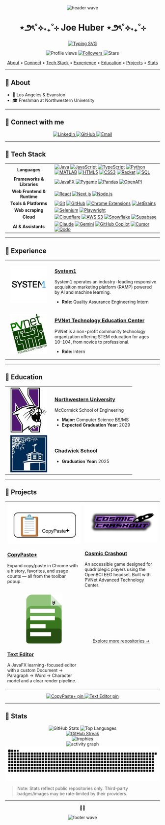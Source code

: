 <div align="center">
  <img src="https://capsule-render.vercel.app/api?type=waving&color=8A2BE2&height=100&section=header" alt="header wave" />

  <h1>⋆౨ৎ˚⟡˖₊˚⊹ Joe Huber ⋆౨ৎ˚⟡˖₊˚⊹</h1>

<a href="https://git.io/typing-svg"><img src="https://readme-typing-svg.demolab.com?font=Fira+Code&size=11&pause=5000&color=8A2BE2&center=true&width=435&lines=I+like+telling+computers+what+to+do+%E2%80%94+sometimes+they+listen!+%3AD" alt="Typing SVG" /></a>

  <p>
    <img alt="Profile views" src="https://komarev.com/ghpvc/?username=joe-huber&style=for-the-badge&color=8A2BE2" />
    <a href="https://github.com/Joe-Huber?tab=followers">
      <img alt="Followers" src="https://img.shields.io/github/followers/Joe-Huber?style=for-the-badge&color=8A2BE2" />
    </a>
    <img alt="Stars" src="https://img.shields.io/github/stars/Joe-Huber?style=for-the-badge&color=8A2BE2" />
  </p>
</div>

<p align="center">
  <a href="#about">About</a> •
  <a href="#connect">Connect</a> •
  <a href="#tech-stack">Tech Stack</a> •
  <a href="#experience">Experience</a> •
  <a href="#education">Education</a> •
  <a href="#projects">Projects</a> •
  <a href="#stats">Stats</a>
</p>

---

<h2 id="about">💜 About</h2>

- 📍 Los Angeles & Evanston
- 🎓 Freshman at Northwestern University

---

<h2 id="connect">💜 Connect with me</h2>
<p align="center">
  <a href="https://www.linkedin.com/in/joe-huber-14a3a4316/">
    <img src="https://cdn.jsdelivr.net/gh/devicons/devicon/icons/linkedin/linkedin-original.svg" height="36" alt="LinkedIn" />
  </a>
  <a href="https://github.com/Joe-Huber">
    <img src="https://cdn.jsdelivr.net/gh/devicons/devicon/icons/github/github-original.svg" height="36" alt="GitHub" />
  </a>
  <a href="mailto:joseph.robert.huber@gmail.com">
    <img src="https://cdn.simpleicons.org/gmail/8A2BE2" height="36" alt="Email" />
  </a>
</p>

---

## 💜 Tech Stack
<table align="center" id="tech-stack">
  <tr>
    <td align="center" width="140">
      <strong>Languages</strong>
    </td>
    <td>
      <a href="https://www.java.com/"><img src="https://cdn.jsdelivr.net/gh/devicons/devicon/icons/java/java-original.svg" height="36" alt="Java" title="Java" /></a>
      <a href="https://developer.mozilla.org/en-US/docs/Web/JavaScript"><img src="https://cdn.jsdelivr.net/gh/devicons/devicon/icons/javascript/javascript-original.svg" height="36" alt="JavaScript" title="JavaScript" /></a>
      <a href="https://www.typescriptlang.org/"><img src="https://cdn.jsdelivr.net/gh/devicons/devicon/icons/typescript/typescript-plain.svg" height="36" alt="TypeScript" title="TypeScript" /></a>
      <a href="https://www.python.org/"><img src="https://cdn.jsdelivr.net/gh/devicons/devicon/icons/python/python-original.svg" height="36" alt="Python" title="Python" /></a>
      <a href="https://www.mathworks.com/products/matlab.html"><img src="https://cdn.jsdelivr.net/gh/devicons/devicon/icons/matlab/matlab-original.svg" height="36" alt="MATLAB" title="MATLAB" /></a>
      <a href="https://developer.mozilla.org/en-US/docs/Web/Guide/HTML/HTML5"><img src="https://cdn.jsdelivr.net/gh/devicons/devicon/icons/html5/html5-plain.svg" height="36" alt="HTML5" title="HTML5" /></a>
      <a href="https://developer.mozilla.org/en-US/docs/Web/CSS"><img src="https://cdn.jsdelivr.net/gh/devicons/devicon/icons/css3/css3-plain.svg" height="36" alt="CSS3" title="CSS3" /></a>
      <a href="https://racket-lang.org/"><img src="https://cdn.jsdelivr.net/gh/devicons/devicon/icons/racket/racket-original.svg" height="36" alt="Racket" title="Racket" /></a>
      <a href="https://en.wikipedia.org/wiki/SQL"><img src="https://img.shields.io/badge/SQL-336791?style=for-the-badge&logo=postgresql&logoColor=white" height="26" alt="SQL" title="SQL" /></a>
    </td>
  </tr>
  <tr>
    <td align="center">
      <strong>Frameworks & Libraries</strong>
    </td>
    <td>
      <!-- <a href="https://spring.io/"><img src="https://cdn.jsdelivr.net/gh/devicons/devicon/icons/spring/spring-original.svg" height="36" alt="Spring Framework" title="Spring Framework" /></a> -->
      <!-- <a href="https://gradle.org/"><img src="https://raw.githubusercontent.com/devicons/devicon/master/icons/gradle/gradle-original.svg" height="36" alt="Gradle" title="Gradle" /></a> -->
      <a href="https://openjfx.io/"><img src="https://img.shields.io/badge/JavaFX-8A2BE2?style=for-the-badge" height="26" alt="JavaFX" title="JavaFX" /></a>
      <a href="https://www.pygame.org/"><img src="https://img.shields.io/badge/Pygame-3776AB?style=for-the-badge&logo=python&logoColor=white" height="26" alt="Pygame" title="Pygame" /></a>
      <a href="https://pandas.pydata.org/"><img src="https://img.shields.io/badge/Pandas-150458?style=for-the-badge&logo=pandas&logoColor=white" height="26" alt="Pandas" title="Pandas" /></a>
      <a href="https://www.openapis.org/"><img src="https://img.shields.io/badge/OpenAPI-6BA539?style=for-the-badge&logo=openapiinitiative&logoColor=white" height="26" alt="OpenAPI" title="OpenAPI" /></a>
    </td>
  </tr>
  <tr>
    <td align="center">
      <strong>Web Frontend & Runtime</strong>
    </td>
    <td>
      <a href="https://react.dev/"><img src="https://cdn.jsdelivr.net/gh/devicons/devicon/icons/react/react-original.svg" height="36" alt="React" title="React" /></a>
      <a href="https://nextjs.org/"><img src="https://cdn.jsdelivr.net/gh/devicons/devicon/icons/nextjs/nextjs-original.svg" height="36" alt="Next.js" title="Next.js" /></a>
      <a href="https://nodejs.org/"><img src="https://cdn.jsdelivr.net/gh/devicons/devicon/icons/nodejs/nodejs-original.svg" height="36" alt="Node.js" title="Node.js" /></a>
    </td>
  </tr>
  <tr>
    <td align="center">
      <strong>Tools & Platforms</strong>
    </td>
    <td>
      <a href="https://git-scm.com/"><img src="https://cdn.jsdelivr.net/gh/devicons/devicon/icons/git/git-original.svg" height="36" alt="Git" title="Git" /></a>
      <a href="https://github.com/"><img src="https://cdn.jsdelivr.net/gh/devicons/devicon/icons/github/github-original.svg" height="36" alt="GitHub" title="GitHub" /></a>
      <a href="https://developer.chrome.com/extensions/"><img src="https://cdn.jsdelivr.net/gh/devicons/devicon/icons/chrome/chrome-plain.svg" height="36" alt="Chrome Extensions" title="Chrome Extensions" /></a>
      <a href="https://www.jetbrains.com/"><img src="https://cdn.jsdelivr.net/gh/devicons/devicon/icons/jetbrains/jetbrains-original.svg" height="36" alt="JetBrains" title="JetBrains" /></a>
    </td>
  </tr>
  <tr>
    <td align="center">
      <strong>Web scraping</strong>
    </td>
    <td>
      <a href="https://www.selenium.dev/"><img src="https://cdn.jsdelivr.net/gh/devicons/devicon/icons/selenium/selenium-original.svg" height="36" alt="Selenium" title="Selenium" /></a>
      <a href="https://playwright.dev/"><img src="https://cdn.jsdelivr.net/gh/devicons/devicon/icons/playwright/playwright-original.svg" height="36" alt="Playwright" title="Playwright" /></a>
    </td>
  </tr>
  <tr>
    <td align="center">
      <strong>Cloud</strong>
    </td>
    <td>
      <a href="https://www.cloudflare.com/"><img src="https://cdn.jsdelivr.net/gh/devicons/devicon/icons/cloudflare/cloudflare-original.svg" height="36" alt="Cloudflare" title="Cloudflare" /></a>
      <a href="https://aws.amazon.com/s3/"><img src="https://img.shields.io/badge/AWS%20S3-232F3E?style=for-the-badge&logo=amazonaws&logoColor=white" height="26" alt="AWS S3" title="AWS S3" /></a>
      <a href="https://www.snowflake.com/"><img src="https://img.shields.io/badge/Snowflake-29B5E8?style=for-the-badge&logo=snowflake&logoColor=white" height="26" alt="Snowflake" title="Snowflake" /></a>
      <a href="https://supabase.com/"><img src="https://cdn.jsdelivr.net/gh/devicons/devicon/icons/supabase/supabase-original.svg" height="36" alt="Supabase" title="Supabase" /></a>
    </td>
  </tr>
  <tr>
    <td align="center">
      <strong>AI & Assistants</strong>
    </td>
    <td>
      <a href="https://www.anthropic.com/"><img src="https://img.shields.io/badge/Claude-111?style=for-the-badge&logo=anthropic&logoColor=white" height="26" alt="Claude" title="Claude" /></a>
      <a href="https://gemini.google.com/"><img src="https://img.shields.io/badge/Gemini-0B57D0?style=for-the-badge&logo=googlegemini&logoColor=white" height="26" alt="Gemini" title="Gemini" /></a>
      <a href="https://github.com/features/copilot"><img src="https://img.shields.io/badge/GitHub%20Copilot-181717?style=for-the-badge&logo=githubcopilot&logoColor=white" height="26" alt="GitHub Copilot" title="GitHub Copilot" /></a>
      <a href="https://cursor.sh/"><img src="https://img.shields.io/badge/Cursor-1A1F36?style=for-the-badge&logoColor=white" height="26" alt="Cursor" title="Cursor" /></a>
      <a href="https://qodo.ai/"><img src="https://img.shields.io/badge/Qodo-8A2BE2?style=for-the-badge" height="26" alt="Qodo" title="Qodo" /></a>
    </td>
  </tr>
</table>

---

## 💜 Experience
<table>
  <tr>
    <td width="140" align="center" valign="middle" id="experience">
      <a href="https://system1.com/">
        <img src="docs/system1-logo.webp" alt="System1 logo" width="120" loading="lazy" />
      </a>
    </td>
    <td>
      <h3><a href="https://system1.com/">System1</a></h3>
      <p>
        System1 operates an industry-leading responsive acquisition marketing platform (RAMP) powered by AI and machine learning.
      </p>
      <ul>
        <li><strong>Role:</strong> Quality Assurance Engineering Intern</li>
      </ul>
    </td>
  </tr>
  <tr>
    <td width="140" align="center" valign="middle">
      <a href="https://www.pvnet.com/">
        <img src="docs/pvnet-logo.jpg" alt="PVNet Technology Education Center logo" width="120" loading="lazy" />
      </a>
    </td>
    <td>
      <h3><a href="https://www.pvnet.com/">PVNet Technology Education Center</a></h3>
      <p>
        PVNet is a non-profit community technology organization offering STEM education for ages 10–104, from novice to professional.
      </p>
      <ul>
        <li><strong>Role:</strong> Intern</li>
      </ul>
    </td>
  </tr>
</table>

---

<h2 id="education">💜 Education</h2>
<table>
  <tr>
    <td width="140" align="center" valign="middle">
      <a href="https://www.northwestern.edu/">
        <img src="docs/northwestern-logo.svg" alt="Northwestern University logo" width="120" loading="lazy" />
      </a>
    </td>
    <td>
      <h3><a href="https://www.northwestern.edu/">Northwestern University</a></h3>
      <p>
        McCormick School of Engineering
      </p>
      <ul>
        <li><strong>Major:</strong> Computer Science BS/MS</li>
        <li><strong>Expected Graduation Year:</strong> 2029</li>
      </ul>
    </td>
  </tr>
  <tr>
    <td width="140" align="center" valign="middle">
      <a href="https://www.chadwickschool.org/">
        <img src="docs/chadwick-logo.jpeg" alt="Chadwick School logo" width="120" loading="lazy" />
      </a>
    </td>
    <td>
      <h3><a href="https://www.chadwickschool.org/">Chadwick School</a></h3>
      <ul>
        <li><strong>Graduation Year:</strong> 2025</li>
      </ul>
    </td>
  </tr>
</table>

---

## 💜 Projects
<table>
  <tr>
    <td width="50%" valign="top" id="projects">
      <a href="https://github.com/Joe-Huber/CopyPastePlus">
        <img src="docs/copypasteplus-banner.png" alt="CopyPaste+ banner" width="100%" loading="lazy" />
      </a>
      <h3><a href="https://github.com/Joe-Huber/CopyPastePlus">CopyPaste+</a></h3>
      <p>
        Expand copy/paste in Chrome with a history, favorites, and usage counts — all from the toolbar popup.
      </p>
    </td>
    <td width="50%" valign="top">
      <a href="https://github.com/moonish1211/Cosmic-Crashout-Public">
        <img src="docs/cosmic-crashout-logo.png" alt="Cosmic Crashout logo" width="100%" loading="lazy" />
      </a>
      <h3><a href="https://github.com/moonish1211/Cosmic-Crashout-Public">Cosmic Crashout</a></h3>
      <p>
        An accessible game designed for quadriplegic players using the OpenBCI EEG headset. Built with PVNet Advanced Technology Center.
      </p>
    </td>
  </tr>
  <tr>
    <td width="50%" valign="top">
      <a href="https://github.com/Joe-Huber/Text-Editor">
        <img src="docs/text-editor-logo.png" alt="Text Editor logo" width="50%" loading="lazy" style="display:block;margin:0 auto;" />
      </a>
      <h3><a href="https://github.com/Joe-Huber/Text-Editor">Text Editor</a></h3>
      <p>
        A JavaFX learning-focused editor with a custom Document → Paragraph → Word → Character model and a clear render pipeline.
      </p>
    </td>
    <td width="50%" valign="middle" align="center">
      <p><a href="https://github.com/Joe-Huber?tab=repositories">Explore more repositories →</a></p>
    </td>
  </tr>
</table>

<!-- Pinned repo cards -->
<div align="center">
  <a href="https://github.com/Joe-Huber/CopyPastePlus">
    <picture>
      <source media="(prefers-color-scheme: dark)" srcset="https://github-readme-stats.vercel.app/api/pin/?username=Joe-Huber&repo=CopyPastePlus&theme=shades-of-purple" />
      <source media="(prefers-color-scheme: light)" srcset="https://github-readme-stats.vercel.app/api/pin/?username=Joe-Huber&repo=CopyPastePlus&theme=buefy" />
      <img alt="CopyPaste+ pin" src="https://github-readme-stats.vercel.app/api/pin/?username=Joe-Huber&repo=CopyPastePlus&theme=buefy" />
    </picture>
  </a>
  <a href="https://github.com/Joe-Huber/Text-Editor">
    <picture>
      <source media="(prefers-color-scheme: dark)" srcset="https://github-readme-stats.vercel.app/api/pin/?username=Joe-Huber&repo=Text-Editor&theme=shades-of-purple" />
      <source media="(prefers-color-scheme: light)" srcset="https://github-readme-stats.vercel.app/api/pin/?username=Joe-Huber&repo=Text-Editor&theme=buefy" />
      <img alt="Text Editor pin" src="https://github-readme-stats.vercel.app/api/pin/?username=Joe-Huber&repo=Text-Editor&theme=buefy" />
    </picture>
  </a>
</div>

---

## 💜 Stats
<div align="center" id="stats">
  <picture>
    <source media="(prefers-color-scheme: dark)" srcset="https://github-readme-stats.vercel.app/api?username=joe-huber&show_icons=true&theme=shades-of-purple" />
    <source media="(prefers-color-scheme: light)" srcset="https://github-readme-stats.vercel.app/api?username=joe-huber&show_icons=true&theme=buefy" />
    <img alt="GitHub Stats" src="https://github-readme-stats.vercel.app/api?username=joe-huber&show_icons=true&theme=buefy" height="160" loading="lazy" />
  </picture>
  <picture>
    <source media="(prefers-color-scheme: dark)" srcset="https://github-readme-stats.vercel.app/api/top-langs/?username=joe-huber&layout=compact&theme=shades-of-purple" />
    <source media="(prefers-color-scheme: light)" srcset="https://github-readme-stats.vercel.app/api/top-langs/?username=joe-huber&layout=compact&theme=buefy" />
    <img alt="Top Languages" src="https://github-readme-stats.vercel.app/api/top-langs/?username=joe-huber&layout=compact&theme=buefy" height="160" loading="lazy" />
  </picture>
  <br/>
  <a href="https://git.io/streak-stats">
    <picture>
      <source media="(prefers-color-scheme: dark)" srcset="https://streak-stats.demolab.com/?user=Joe-Huber&theme=shades-of-purple" />
      <source media="(prefers-color-scheme: light)" srcset="https://streak-stats.demolab.com/?user=Joe-Huber&theme=buefy" />
      <img alt="GitHub Streak" src="https://streak-stats.demolab.com/?user=Joe-Huber&theme=buefy" height="160" loading="lazy" />
    </picture>
  </a>
  <br/>
  <picture>
    <source media="(prefers-color-scheme: dark)" srcset="https://github-profile-trophy.vercel.app/?username=Joe-Huber&theme=aura&no-frame=true&row=1&margin-w=12" />
    <source media="(prefers-color-scheme: light)" srcset="https://github-profile-trophy.vercel.app/?username=Joe-Huber&theme=flat&no-frame=true&row=1&margin-w=12" />
    <img alt="trophies" src="https://github-profile-trophy.vercel.app/?username=Joe-Huber&theme=flat&no-frame=true&row=1&margin-w=12" />
  </picture>
  <br/>
  <img src="https://github-readme-activity-graph.vercel.app/graph?username=Joe-Huber&theme=github-compact&custom_title=Contribution%20Graph" alt="activity graph" />
  <br/>
  <picture>
    <source media="(prefers-color-scheme: dark)" srcset="https://raw.githubusercontent.com/Joe-Huber/Joe-Huber/output/github-contribution-grid-snake-dark.svg" />
    <source media="(prefers-color-scheme: light)" srcset="https://raw.githubusercontent.com/Joe-Huber/Joe-Huber/output/github-contribution-grid-snake.svg" />
    <img alt="github contribution grid snake animation" src="https://raw.githubusercontent.com/Joe-Huber/Joe-Huber/output/github-contribution-grid-snake.svg" />
  </picture>
</div>

> Note: Stats reflect public repositories only. Third-party badges/images may be rate-limited by their providers.

---

<p align="center">🫶💜</p>

<div align="center">
  <img src="https://capsule-render.vercel.app/api?type=waving&color=8A2BE2&height=100&section=footer" alt="footer wave" />
</div>
